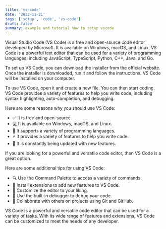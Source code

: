 ```yaml
---
title: 'vs-code'
date: '2022-11-21'
tags: ['setup', 'code', 'vs-code']
draft: false
summary: example and tutorial how to setup vscode
---
```


Visual Studio Code (VS Code) is a free and open-source code editor developed by Microsoft. It is available on Windows, macOS, and Linux. VS Code is a powerful text editor that can be used for a variety of programming languages, including JavaScript, TypeScript, Python, C++, Java, and Go.

To set up VS Code, you can download the installer from the official website. Once the installer is downloaded, run it and follow the instructions. VS Code will be installed on your computer.

To use VS Code, open it and create a new file. You can then start coding. VS Code provides a variety of features to help you write code, including syntax highlighting, auto-completion, and debugging.

Here are some reasons why you should use VS Code:

- ✅ It is free and open-source.
- 💻 It is available on Windows, macOS, and Linux.
- 📑 It supports a variety of programming languages.
- ⚡️ It provides a variety of features to help you write code.
- 🚀 It is constantly being updated with new features.

If you are looking for a powerful and versatile code editor, then VS Code is a great option.

Here are some additional tips for using VS Code:

- 🔍 Use the Command Palette to access a variety of commands.
- 🔧 Install extensions to add new features to VS Code.
- 🎨 Customize the editor to your liking.
- 🐛 Use the built-in debugger to debug your code.
- 🤝 Collaborate with others on projects using Git and GitHub.

VS Code is a powerful and versatile code editor that can be used for a variety of tasks. With its wide range of features and extensions, VS Code can be customized to meet the needs of any developer.
